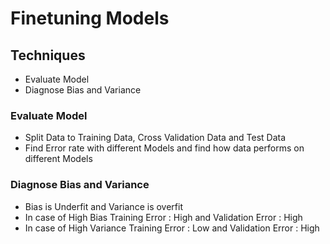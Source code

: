 # Finetuning Models

## Techniques
- Evaluate Model
- Diagnose Bias and Variance


### Evaluate Model
- Split Data to Training Data, Cross Validation Data and Test Data
- Find Error rate with different Models and find how data performs on different Models

### Diagnose Bias and Variance
- Bias is Underfit and Variance is overfit
- In case of High Bias Training Error : High and Validation Error : High 
- In case of High Variance Training Error : Low and Validation Error : High 
